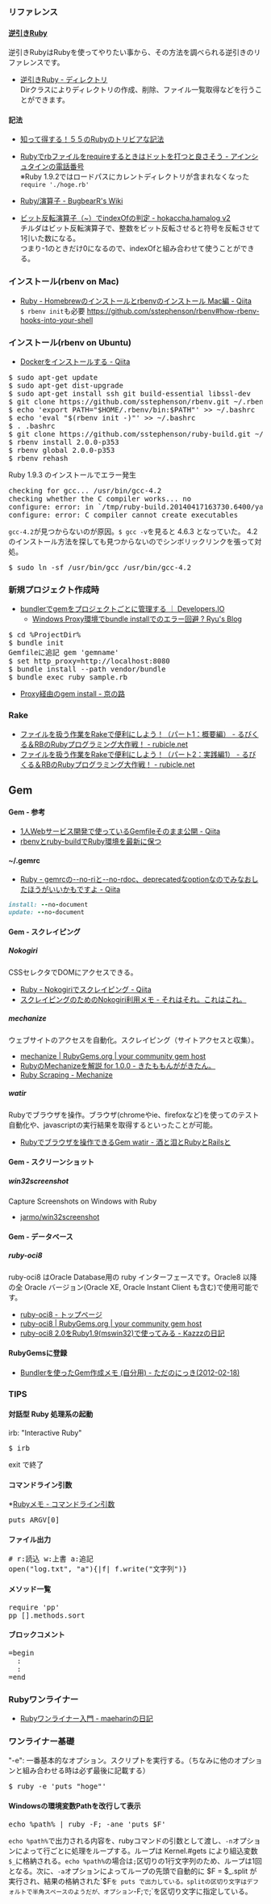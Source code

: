 ### リファレンス

#### [逆引きRuby](http://www.namaraii.com/rubytips/)

逆引きRubyはRubyを使ってやりたい事から、その方法を調べられる逆引きのリファレンスです。

- [逆引きRuby - ディレクトリ](http://www.namaraii.com/rubytips/?%A5%C7%A5%A3%A5%EC%A5%AF%A5%C8%A5%EA=)  
Dirクラスによりディレクトリの作成、削除、ファイル一覧取得などを行うことができます。

#### 記法

- [知って得する！５５のRubyのトリビアな記法](http://melborne.github.io/2013/03/04/ruby-trivias-you-should-know-4/)

- [Rubyでrbファイルをrequireするときはドットを打つと良さそう - アインシュタインの電話番号](http://blog.ruedap.com/2011/05/31/ruby-require-load-path)  
※Ruby 1.9.2ではロードパスにカレントディレクトリが含まれなくなった  
`require './hoge.rb'`

- [Ruby/演算子 - BugbearR's Wiki](http://www.bugbearr.jp/?Ruby%2F%E6%BC%94%E7%AE%97%E5%AD%90)

- [ビット反転演算子（~）でindexOfの判定 - hokaccha.hamalog v2](http://d.hatena.ne.jp/hokaccha/20110718/1310941427)  
チルダはビット反転演算子で、整数をビット反転させると符号を反転させて1引いた数になる。  
つまり-1のときだけ0になるので、indexOfと組み合わせて使うことができる。

### インストール(rbenv on Mac)

- [Ruby - Homebrewのインストールとrbenvのインストール Mac編 - Qiita](http://qiita.com/issobero/items/e0443b79da117ed48294)  
  `$ rbenv init`も必要 https://github.com/sstephenson/rbenv#how-rbenv-hooks-into-your-shell

### インストール(rbenv on Ubuntu)

- [Dockerをインストールする - Qiita](http://qiita.com/sudahiroshi/items/2f430cc61878c4c70119)

<pre>
$ sudo apt-get update
$ sudo apt-get dist-upgrade
$ sudo apt-get install ssh git build-essential libssl-dev
$ git clone https://github.com/sstephenson/rbenv.git ~/.rbenv
$ echo 'export PATH="$HOME/.rbenv/bin:$PATH"' >> ~/.bashrc
$ echo 'eval "$(rbenv init -)"' >> ~/.bashrc
$ . .bashrc
$ git clone https://github.com/sstephenson/ruby-build.git ~/.rbenv/plugins/ruby-build
$ rbenv install 2.0.0-p353
$ rbenv global 2.0.0-p353
$ rbenv rehash
</pre>

Ruby 1.9.3 のインストールでエラー発生

<pre>
checking for gcc... /usr/bin/gcc-4.2
checking whether the C compiler works... no
configure: error: in `/tmp/ruby-build.20140417163730.6400/yaml-0.1.6':
configure: error: C compiler cannot create executables
</pre>

`gcc-4.2`が見つからないのが原因。`$ gcc -v`を見ると 4.6.3 となっていた。 4.2 のインストール方法を探しても見つからないのでシンボリックリンクを張って対処。

<pre>
$ sudo ln -sf /usr/bin/gcc /usr/bin/gcc-4.2
</pre>

### 新規プロジェクト作成時

- [bundlerでgemをプロジェクトごとに管理する ｜ Developers.IO](http://dev.classmethod.jp/server-side/language/bundler-gem-management/)
    - [Windows Proxy環境でbundle installでのエラー回避 ? Ryu's Blog](http://www.ryuslab.com/archives/179)

<pre>
$ cd %ProjectDir%
$ bundle init
Gemfileに追記 gem 'gemname'
$ set http_proxy=http://localhost:8080
$ bundle install --path vendor/bundle
$ bundle exec ruby sample.rb
</pre>

- [Proxy経由のgem install - 京の路](http://blog.matake.jp/archives/proxygem_install)

### Rake
- [ファイルを扱う作業をRakeで便利にしよう！（パート1：概要編） - るびくる＆RBのRubyプログラミング大作戦！ - rubicle.net](http://rubicle.net/rubicle_talk_1-1.html)
- [ファイルを扱う作業をRakeで便利にしよう！（パート2：実践編1） - るびくる＆RBのRubyプログラミング大作戦！ - rubicle.net](http://rubicle.net/rubicle_talk_1-2.html)

## Gem

#### Gem - 参考

- [1人Webサービス開発で使っているGemfileそのまま公開 - Qiita](http://qiita.com/s3pw/items/a0c77cf3d9592e9e1bad)
- [rbenvとruby-buildでRuby環境を最新に保つ](https://gist.github.com/mochiz/4736183)

#### ~/.gemrc

- [Ruby - gemrcの--no-riと--no-rdoc、deprecatedなoptionなのでみなおしたほうがいいかもですよ - Qiita](http://qiita.com/kei_q/items/d13235157fcfc435489d)

```ruby
install: --no-document
update: --no-document
```

#### Gem - スクレイピング

##### Nokogiri

CSSセレクタでDOMにアクセスできる。

- [Ruby - Nokogiriでスクレイピング - Qiita](http://qiita.com/w650/items/e663fa2430145c456c4d)
- [スクレイピングのためのNokogiri利用メモ - それはそれ。これはこれ。](http://d.hatena.ne.jp/otn/20090509/p1)

##### mechanize

ウェブサイトのアクセスを自動化。スクレイピング（サイトアクセスと収集）。

- [mechanize | RubyGems.org | your community gem host](http://rubygems.org/gems/mechanize)
- [RubyのMechanizeを解説 for 1.0.0 - きたももんががきたん。](http://d.hatena.ne.jp/kitamomonga/20081209/kaisetsu_for_ver_0_9_ruby_www_mechanize)
- [Ruby Scraping - Mechanize](http://route477.net/rubyscraping/?Mechanize)

##### watir

Rubyでブラウザを操作。ブラウザ(chromeやie、firefoxなど)を使ってのテスト自動化や、javascriptの実行結果を取得するといったことが可能。

- [Rubyでブラウザを操作できるGem watir - 酒と泪とRubyとRailsと](http://morizyun.github.io/blog/watir-chrome-ruby-browser-cotrol/)

#### Gem - スクリーンショット

##### win32screenshot

Capture Screenshots on Windows with Ruby

- [jarmo/win32screenshot](https://github.com/jarmo/win32screenshot)

#### Gem - データベース

##### ruby-oci8

ruby-oci8 はOracle Database用の ruby インターフェースです。Oracle8 以降の全 Oracle バージョン(Oracle XE, Oracle Instant Client も含む)で使用可能です。

- [ruby-oci8 - トップページ](http://ruby-oci8.rubyforge.org/ja/)
- [ruby-oci8 | RubyGems.org | your community gem host](http://rubygems.org/gems/ruby-oci8)
- [ruby-oci8 2.0をRuby1.9(mswin32)で使ってみる - Kazzzの日記](http://d.hatena.ne.jp/Kazzz/20090314/p1)

#### RubyGemsに登録

- [Bundlerを使ったGem作成メモ (自分用) - ただのにっき(2012-02-18)](http://sho.tdiary.net/20120218.html#p02)

### TIPS

#### 対話型 Ruby 処理系の起動

irb: "Interactive Ruby"

<pre>
$ irb
</pre>

exit で終了

#### コマンドライン引数

*[Rubyメモ - コマンドライン引数](http://www2.atwiki.jp/kmo2/pages/16.html)

<pre>
puts ARGV[0]
</pre>

#### ファイル出力

<pre>
# r:読込 w:上書 a:追記
open("log.txt", "a"){|f| f.write("文字列")}
</pre>

#### メソッド一覧

<pre>
require 'pp'
pp [].methods.sort
</pre>

#### ブロックコメント

<pre>
=begin
  :
  :
=end
</pre>

### Rubyワンライナー

- [Rubyワンライナー入門 - maeharinの日記](http://d.hatena.ne.jp/maeharin/20130113/ruby_oneliner)

### ワンライナー基礎

"-e": 一番基本的なオプション。スクリプトを実行する。（ちなみに他のオプションと組み合わせる時は必ず最後に記載する）

<pre>
$ ruby -e 'puts "hoge"'
</pre>

#### Windowsの環境変数Pathを改行して表示

<pre>
echo %path% | ruby -F; -ane 'puts $F'
</pre>

`echo %path%`で出力される内容を、rubyコマンドの引数として渡し、`-n`オプションによって行ごとに処理をループする。ループは Kernel.#gets により組込変数`$_`に格納される。`echo %path%`の場合は`;`区切りの1行文字列のため、ループは1回となる。次に、`-a`オプションによってループの先頭で自動的に $F = $_.split が実行され、結果の格納された`$F`を puts で出力している。splitの区切り文字はデフォルトで半角スペースのようだが、オプション`-F;`で`;`を区切り文字に指定している。
